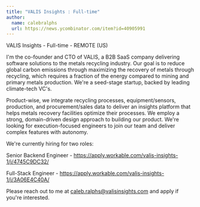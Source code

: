 ```yaml
---
title: "VALIS Insights : Full-time"
author:
  name: calebralphs
  url: https://news.ycombinator.com/item?id=40905991
---
```

VALIS Insights - Full-time - REMOTE (US)

I&#x27;m the co-founder and CTO of VALIS, a B2B SaaS company delivering software solutions to the metals recycling industry. Our goal is to reduce global carbon emissions through maximizing the recovery of metals through recycling, which requires a fraction of the energy compared to mining and primary metals production. We&#x27;re a seed-stage startup, backed by leading climate-tech VC&#x27;s.

Product-wise, we integrate recycling processes, equipment&#x2F;sensors, production, and procurement&#x2F;sales data to deliver an insights platform that helps metals recovery facilities optimize their processes. We employ a strong, domain-driven design approach to building our product. We&#x27;re looking for execution-focused engineers to join our team and deliver complex features with autonomy.

We&#x27;re currently hiring for two roles:

Senior Backend Engineer - <a href="https:&#x2F;&#x2F;apply.workable.com&#x2F;valis-insights-1&#x2F;j&#x2F;4745C9DC32&#x2F;" rel="nofollow">https:&#x2F;&#x2F;apply.workable.com&#x2F;valis-insights-1&#x2F;j&#x2F;4745C9DC32&#x2F;</a>

Full-Stack Engineer - <a href="https:&#x2F;&#x2F;apply.workable.com&#x2F;valis-insights-1&#x2F;j&#x2F;3A06E4C40A&#x2F;" rel="nofollow">https:&#x2F;&#x2F;apply.workable.com&#x2F;valis-insights-1&#x2F;j&#x2F;3A06E4C40A&#x2F;</a>

Please reach out to me at caleb.ralphs@valisinsights.com and apply if you&#x27;re interested.
